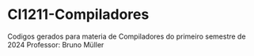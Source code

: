# CI1211-Compiladores
Codigos gerados para materia de Compiladores do primeiro semestre de 2024
Professor: Bruno Müller

